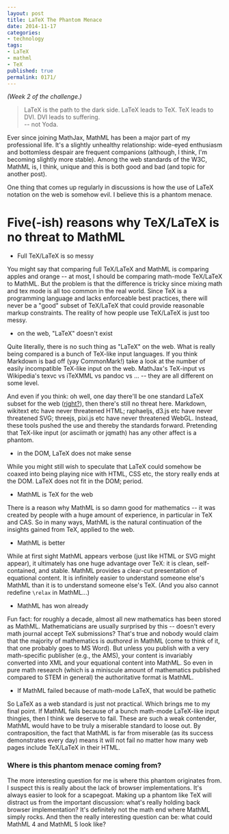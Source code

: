 ```yaml
---
layout: post
title: LaTeX The Phantom Menace
date: 2014-11-17
categories:
- technology
tags:
- LaTeX
- mathml
- TeX
published: true
permalink: 0171/
---
```


_(Week 2 of the challenge.)_

> LaTeX is the path to the dark side. LaTeX leads to TeX. TeX leads to DVI. DVI leads to suffering.  
>  -- not Yoda.

Ever since joining MathJax, MathML has been a major part of my professional life. It's a slightly unhealthy relationship: wide-eyed enthusiasm and bottomless despair are frequent companions (although, I think, I'm becoming slightly more stable). Among the web standards of the W3C, MathML is, I think, unique and this is both good and bad (and topic for another post).

One thing that comes up regularly in discussions is how the use of LaTeX notation on the web is somehow evil. I believe this is a phantom menace.

# Five(-ish) reasons why TeX/LaTeX is no threat to MathML

*   Full TeX/LaTeX is so messy

You might say that comparing full TeX/LaTeX and MathML is comparing apples and orange -- at most, I should be comparing math-mode TeX/LaTeX to MathML. But the problem is that the difference is tricky since mixing math and tex mode is all too common in the real world. Since TeX is a programming language and lacks enforceable best practices, there will never be a "good" subset of TeX/LaTeX that could provide reasonable markup constraints. The reality of how people use TeX/LaTeX is just too messy.

*   on the web, "LaTeX" doesn't exist

Quite literally, there is no such thing as "LaTeX" on the web. What is really being compared is a bunch of TeX-like input languages. If you think Markdown is bad off (yay CommonMark!) take a look at the number of easily incompatible TeX-like input on the web. MathJax's TeX-input vs Wikipedia's texvc vs iTeXMML vs pandoc vs ... -- they are all different on some level.

And even if you think: oh well, one day there'll be one standard LaTeX subset for the web ([right?](https://xkcd.com/927/)), then there's still no threat here. Markdown, wikitext etc have never threatened HTML; raphaeljs, d3.js etc have never threatened SVG; threejs, pixi.js etc have never threatened WebGL. Instead, these tools pushed the use and thereby the standards forward. Pretending that TeX-like input (or asciimath or jqmath) has any other affect is a phantom.

*   in the DOM, LaTeX does not make sense

While you might still wish to speculate that LaTeX could somehow be coaxed into being playing nice with HTML, CSS etc, the story really ends at the DOM. LaTeX does not fit in the DOM; period.

*   MathML is TeX for the web

There is a reason why MathML is so damn good for mathematics -- it was created by people with a huge amount of experience, in particular in TeX and CAS. So in many ways, MathML is the natural continuation of the insights gained from TeX, applied to the web.

*   MathML is better

While at first sight MathML appears verbose (just like HTML or SVG might appear), it ultimately has one huge advantage over TeX: it is clean, self-contained, and stable. MathML provides a clear-cut presentation of equational content. It is infinitely easier to understand someone else's MathML than it is to understand someone else's TeX. (And you also cannot redefine `\relax` in MathML...)

*   MathML has won already

Fun fact: for roughly a decade, almost all new mathematics has been stored as MathML. Mathematicians are usually surprised by this -- doesn't every math journal accept TeX submissions? That's true and nobody would claim that the majority of mathematics is _authored_ in MathML (come to think of it, that one probably goes to MS Word). But unless you publish with a very math-specific publisher (e.g., the AMS), your content is invariably converted into XML and your equational content into MathML. So even in pure math research (which is a miniscule amount of mathematics published compared to STEM in general) the authoritative format is MathML.

*   If MathML failed because of math-mode LaTeX, that would be pathetic

So LaTeX as a web standard is just not practical. Which brings me to my final point. If MathML fails because of a bunch math-mode LaTeX-like input thingies, then I think we deserve to fail. These are such a weak contender, MathML would have to be truly a miserable standard to loose out. By contraposition, the fact that MathML is far from miserable (as its success demonstrates every day) means it will not fail no matter how many web pages include TeX/LaTeX in their HTML.

### Where is this phantom menace coming from?

The more interesting question for me is where this phantom originates from. I suspect this is really about the lack of browser implementations. It's always easier to look for a scapegoat. Making up a phantom like TeX will distract us from the important discussion: what's really holding back browser implementation? It's definitely not the math end where MathML simply rocks. And then the really interesting question can be: what could MathML 4 and MathML 5 look like?
